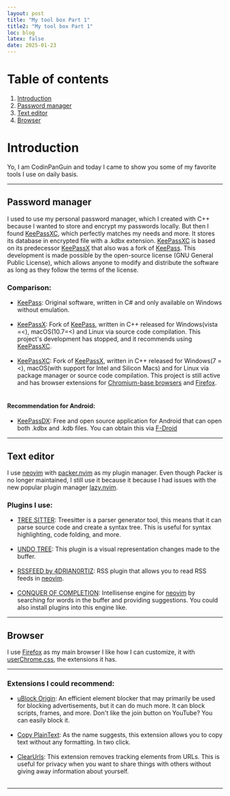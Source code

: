 ```yaml
---
layout: post
title: "My tool box Part 1"
title2: "My tool box Part 1"
loc: blog
latex: false
date: 2025-01-23
---
```

# Table of contents
1. [Introduction](#introduction)
2. [Password manager](#password-manager)
3. [Text editor](#text-editor)
4. [Browser](#browser)

# Introduction
Yo, I am CodinPanGuin and today I came to show you some of my favorite tools I use on daily basis.

---
## Password manager
I used to use my personal password manager, which I created with C++ because I wanted to store and encrypt my passwords locally. But then I found [KeePassXC](https://keepassxc.org/), which perfectly matches my needs and more. It stores its database in encrypted file with a .kdbx extension. [KeePassXC](https://keepassxc.org/) is based on its predecessor [KeePassX](https://www.keepassx.org/) that also was a fork of [KeePass](https://keepass.info/). This development is made possible by the open-source license (GNU General Public License), which allows anyone to modify and distribute the software as long as they follow the terms of the license.

### Comparison:
- [KeePass](https://www.keepassx.org/): Original software, written in C# and only available on Windows without emulation.<br><br>
- [KeePassX](https://www.keepassx.org/): Fork of [KeePass](https://www.keepassx.org/), written in C++ released for Windows(vista =<), macOS(10.7=<) and Linux via source code compilation. This project's development has stopped, and it recommends using [KeePassXC](https://keepassxc.org/).<br><br>
- [KeePassXC](https://keepassxc.org/): Fork of [KeePassX](https://www.keepassx.org/), written in C++ released for Windows(7 =<), macOS(with support for Intel and Silicon Macs) and for Linux via package manager or source code compilation. This project is still active and has browser extensions for [Chromium-base browsers](https://chromewebstore.google.com/detail/keepassxc-browser/oboonakemofpalcgghocfoadofidjkkk) and [Firefox](https://addons.mozilla.org/en-US/firefox/addon/keepassxc-browser/).<br><br>

#### Recommendation for Android:
- [KeePassDX](https://f-droid.org/en/packages/com.kunzisoft.keepass.libre/): Free and open source application for Android that can open both .kdbx and .kdb files. You can obtain this via [F-Droid](https://f-droid.org/en/)

---
## Text editor
I use [neovim](https://neovim.io/) with [packer.nvim](https://github.com/wbthomason/packer.nvim) as my plugin manager. Even though Packer is no longer maintained, I still use it because it because I had issues with the new popular plugin manager [lazy.nvim](https://github.com/folke/lazy.nvim).

### Plugins I use:
- [TREE SITTER](https://github.com/nvim-treesitter/nvim-treesitter/wiki/Installation#packernvim): Treesitter is a parser generator tool, this means that it can parse source code and create a syntax tree. This is useful for syntax highlighting, code folding, and more.<br><br>
- [UNDO TREE](https://github.com/mbbill/undotree?tab=readme-ov-file#download-and-install): This plugin is a visual representation changes made to the buffer.<br><br>
- [RSSFEED by 4DRIAN0RTIZ](https://github.com/4DRIAN0RTIZ/rssfeed.nvim?tab=readme-ov-file#using-packer): RSS plugin that allows you to read RSS feeds in [neovim](https://neovim.io/).<br><br>
- [CONQUER OF COMPLETION](https://github.com/neoclide/coc.nvim/wiki/Install-coc.nvim#using-packernvim): Intellisense engine for [neovim](https://neovim.io/) by searching for words in the buffer and providing suggestions. You could also install plugins into this engine like.<br>

---
## Browser
I use [Firefox](https://www.mozilla.org/en-GB/firefox/new/) as my main browser I like how I can customize, it with [userChrome.css](https://www.userchrome.org/), the extensions it has.

---
### Extensions I could recommend:
- [uBlock Origin](https://addons.mozilla.org/en-US/firefox/addon/ublock-origin/): An efficient element blocker that may primarily be used for blocking advertisements, but it can do much more. It can block scripts, frames, and more. Don't like the join button on YouTube? You can easily block it.<br><br>
- [Copy PlainText](https://addons.mozilla.org/en-US/firefox/addon/copy-plaintext/): As the name suggests, this extension allows you to copy text without any formatting. In two click.<br><br>
- [ClearUrls](https://addons.mozilla.org/en-US/firefox/addon/clearurls/): This extension removes tracking elements from URLs. This is useful for privacy when you want to share things with others without giving away information about yourself.<br><br>

---
